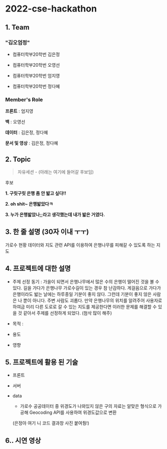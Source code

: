 # 2022-cse-hackathon

## 1. Team

### "김오엄정"

- 컴퓨터학부20학번 김은정

- 컴퓨터학부20학번 오영선

- 컴퓨터학부20학번 엄지영

- 컴퓨터학부20학번 정다혜

### Member's Role

**프론트** : 엄지영

**백** : 오영선

**데이터** : 김은정, 정다혜

**문서 및 영상** : 김은정, 정다혜

## 2. Topic

> 자유세션 - (아래는 여기에 들어갈 후보임)

후보

**1. 구릿구릿 은행 좀 안 밟고 싶다!!**

**2. oh shit~ 은행밟았다ㅋ**

**3. 누가 은행밟았나;;라고 생각했는데 내가 밟은 거였다.**


## 3. 한 줄 설명 (30자 이내 ㅜㅜ)

가로수 현황 데이터와 지도 관련 API를 이용하여 은행나무를 피해갈 수 있도록 하는 지도

## 4. 프로젝트에 대한 설명

- 주제 선정 동기 : 가을이 되면서 은행나무에서 많은 수의 은행이 떨어진 것을 볼 수 있다. 길을 가다가 은행나무 가로수길이 있는 경우 참 난감하다. 게걸음으로 가다가 은행이라도 밟는 날에는 하루종일 기분이 좋지 않다. 그런데 기분이 좋지 않은 사람은 나 뿐이 아니다. 주변 사람도 괴롭다. 만약 은행나무의 위치를 알려주어 사용자로 하여금 미리 다른 도로로 갈 수 있는 지도를 제공한다면 이러한 문제를 해결할 수 있을 것 같아서 주제를 선정하게 되었다. (첨삭 많이 해주)

- 목적 : 

- 용도

- 영향 



## 5. 프로젝트에 활용 된 기술

- 프론트

- 서버

- data

  - 가로수 공공데이터 중 위경도가 나와있지 않은 구의 자료는 알맞은 형식으로 가공해 Geocoding API를 사용하여 위경도값으로 변환
  
  (은정아 여기 니 코드 결과창 사진 붙여줭!)

## 6.. 시연 영상

